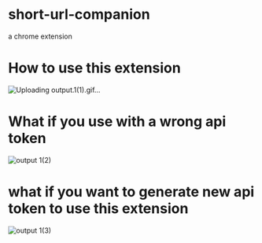 # short-url-companion
a chrome extension 

# How to use this extension

![Uploading output.1(1).gif…]()



# What if you use with a wrong api token

![output 1(2)](https://user-images.githubusercontent.com/83909096/186132078-1883b3c5-183f-4346-876d-a0cd2f3dc873.gif)




# what if you want to generate new api token to use this extension

![output 1(3)](https://user-images.githubusercontent.com/83909096/186132094-485e3473-cd29-4d3e-bea5-67a8fc041c47.gif)
